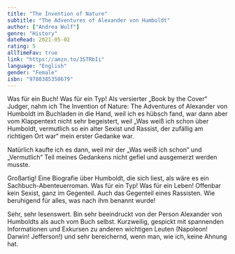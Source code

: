 ```yaml
---
title: "The Invention of Nature"
subtitle: "The Adventures of Alexander von Humboldt"
author: ["Andrea Wulf"]
genre: "History"
dateRead: 2021-05-02
rating: 5
allTimeFav: true
link: "https://amzn.to/3STRbIi"
language: "English"
gender: "Female"
isbn: "9780385350679"
---
```


Was für ein Buch! Was für ein Typ! Als versierter „Book by the Cover“ Judger, nahm ich The Invention of Nature: The Adventures of Alexander von Humboldt im Buchladen in die Hand, weil ich es hübsch fand, war dann aber vom Klappentext nicht sehr begeistert, weil „Was weiß ich schon über Humboldt, vermutlich so ein alter Sexist und Rassist, der zufällig am richtigen Ort war“ mein erster Gedanke war.

Natürlich kaufte ich es dann, weil mir der „Was weiß ich schon“ und „Vermutlich“ Teil meines Gedankens nicht gefiel und ausgemerzt werden musste.

Großartig! Eine Biografie über Humboldt, die sich liest, als wäre es ein Sachbuch-Abenteuerroman. Was für ein Typ! Was für ein Leben! Offenbar kein Sexist, ganz im Gegenteil. Auch das Gegenteil eines Rassisten. Wie beruhigend für alles, was nach ihm benannt wurde!

Sehr, sehr lesenswert. Bin sehr beeindruckt von der Person Alexander von Humboldts als auch vom Buch selbst. Kurzweilig, gespickt mit spannenden Informationen und Exkursen zu anderen wichtigen Leuten (Napoleon! Darwin! Jefferson!) und sehr bereichernd, wenn man, wie ich, keine Ahnung hat.
